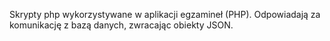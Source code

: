 Skrypty php wykorzystywane w aplikacji egzamineł (PHP).
Odpowiadają za komunikację z bazą danych, zwracając obiekty JSON.